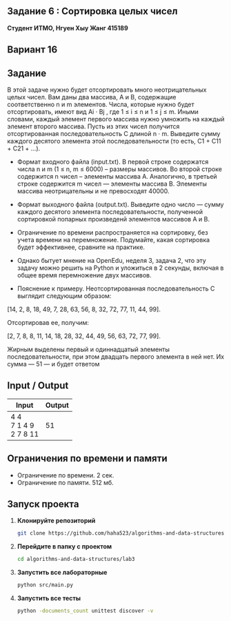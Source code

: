 ##  Задание 6 : Сортировка целых чисел 


**Студент ИТМО,  Нгуен Хыу Жанг  415189**  

## Вариант 16

## Задание

В этой задаче нужно будет отсортировать много неотрицательных целых чисел.
Вам даны два массива, A и B, содержащие соответственно n и m элементов.
Числа, которые нужно будет отсортировать, имеют вид Ai
· Bj , где 1 ≤ i ≤ n и
1 ≤ j ≤ m. Иными словами, каждый элемент первого массива нужно умножить
на каждый элемент второго массива.
Пусть из этих чисел получится отсортированная последовательность C длиной
n · m. Выведите сумму каждого десятого элемента этой последовательности (то
есть, C1 + C11 + C21 + ...).

- Формат входного файла (input.txt). В первой строке содержатся числа n
и m (1 ≤ n, m ≤ 6000) – размеры массивов. Во второй строке содержится
n чисел – элементы массива A. Аналогично, в третьей строке содержится
m чисел — элементы массива B. Элементы массива неотрицательны и не
превосходят 40000.

- Формат выходного файла (output.txt). Выведите одно число — сумму
каждого десятого элемента последовательности, полученной сортировкой
попарных произведенй элементов массивов A и B.

- Ограничение по времени распространяется на сортировку, без учета
времени на перемножение. Подумайте, какая сортировка будет эффективнее, сравните на практике.

- Однако бытует мнение на OpenEdu, неделя 3, задача 2, что эту задачу
можно решить на Python и уложиться в 2 секунды, включая в общее время
перемножение двух массивов.

- Пояснение к примеру. Неотсортированная последовательность C выглядит
следующим образом:

[14, 2, 8, 18, 49, 7, 28, 63, 56, 8, 32, 72, 77, 11, 44, 99].

Отсортировав ее, получим:

[2, 7, 8, 8, 11, 14, 18, 28, 32, 44, 49, 56, 63, 72, 77, 99].

Жирным выделены первый и одиннадцатый элементы последовательности,
при этом двадцать первого элемента в ней нет. Их сумма — 51 — и будет
ответом
  
## Input / Output 

| Input                             | Output              |   
|-----------------------------------|---------------------|
| 4 4<br/>7 1 4 9<br/>2 7 8 11      | 51                  |




## Ограничения по времени и памяти

- Ограничение по времени. 2 сек.
- Ограничение по памяти. 512 мб.


## Запуск проекта
1. **Клонируйте репозиторий**
   ```bash
   git clone https://github.com/haha523/algorithms-and-data-structures.git
   ```
2. **Перейдите в папку с проектом**
   ```bash
   cd algorithms-and-data-structures/lab3
   ```
3. **Запустить все лабораторные**
    ```bash
   python src/main.py
   ```
4. **Запустить все тесты**
    ```bash
   python -documents_count unittest discover -v
   ```
